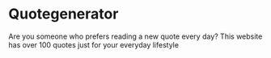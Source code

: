 # Quotegenerator
Are you someone who prefers reading a new quote every day? This website has over 100 quotes just for your everyday lifestyle
